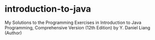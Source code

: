 # introduction-to-java
My Solutions to the Programming Exercises in Introduction to Java Programming, Comprehensive Version (12th Edition) by Y. Daniel Liang (Author)
